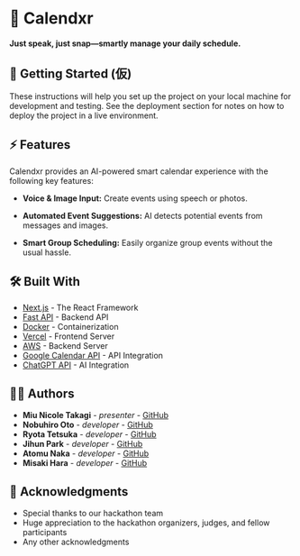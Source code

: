 # 📅 Calendxr

**Just speak, just snap—smartly manage your daily schedule.**

## 🚀 Getting Started (仮)

These instructions will help you set up the project on your local machine for development and testing. See the deployment section for notes on how to deploy the project in a live environment.

## ⚡ Features

Calendxr provides an AI-powered smart calendar experience with the following key features:

- **Voice & Image Input:** Create events using speech or photos.
- **Automated Event Suggestions:** AI detects potential events from messages and images.

- **Smart Group Scheduling:** Easily organize group events without the usual hassle.

## 🛠 Built With

- [Next.js](https://nextjs.org/) - The React Framework
- [Fast API](https://fastapi.tiangolo.com/) - Backend API
- [Docker](https://www.docker.com/) - Containerization
- [Vercel](https://vercel.com/) - Frontend Server
- [AWS](https://aws.amazon.com/) - Backend Server
- [Google Calendar API](https://developers.google.com/calendar) - API Integration
- [ChatGPT API](https://openai.com/) - AI Integration

## 👨‍💻 Authors

- **Miu Nicole Takagi** - *presenter* - [GitHub](https://github.com/mint-talltree)
- **Nobuhiro Oto** - *developer* - [GitHub](https://github.com/nobu-h-o)
- **Ryota Tetsuka** - *developer* - [GitHub](https://github.com/rogue1starwars)
- **Jihun Park** - *developer* - [GitHub](https://github.com/JihunPark03)
- **Atomu Naka** - *developer* - [GitHub](https://github.com/Cardioid22)
- **Misaki Hara** - *developer* - [GitHub](https://github.com/gostachan)

## 🙏 Acknowledgments

- Special thanks to our hackathon team
- Huge appreciation to the hackathon organizers, judges, and fellow participants
- Any other acknowledgments
